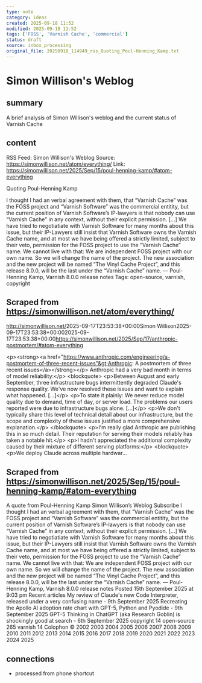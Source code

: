 ```yaml
---
type: note
category: ideas
created: 2025-09-18 11:52
modified: 2025-09-18 11:52
tags: ['FOSS', 'Varnish Cache', 'commercial']
status: draft
source: inbox_processing
original_file: 20250918_114949_rss_Quoting_Poul-Henning_Kamp.txt
---
```


# Simon Willison's Weblog

## summary
A brief analysis of Simon Willison's weblog and the current status of Varnish Cache

## content
RSS Feed: Simon Willison's Weblog
Source: https://simonwillison.net/atom/everything/
Link: https://simonwillison.net/2025/Sep/15/poul-henning-kamp/#atom-everything

Quoting Poul-Henning Kamp

I thought I had an verbal agreement with them, that “Varnish Cache” was the FOSS project and “Varnish Software” was the commercial entitity, but the current position of Varnish Software’s IP-lawyers is that nobody can use “Varnish Cache” in any context, without their explicit permission. [...] We have tried to negotiatiate with Varnish Software for many months about this issue, but their IP-Lawyers still insist that Varnish Software owns the Varnish Cache name, and at most we have being offered a strictly limited, subject to their veto, permission for the FOSS project to use the “Varnish Cache” name. We cannot live with that: We are independent FOSS project with our own name. So we will change the name of the project. The new association and the new project will be named “The Vinyl Cache Project”, and this release 8.0.0, will be the last under the “Varnish Cache” name. &mdash; Poul-Henning Kamp, Varnish 8.0.0 release notes Tags: open-source, varnish, copyright

## Scraped from https://simonwillison.net/atom/everything/
<?xml version="1.0" encoding="utf-8"?>
<feed xml:lang="en-us" xmlns="http://www.w3.org/2005/Atom"><title>Simon Willison's Weblog</title><link href="http://simonwillison.net/" rel="alternate"/><link href="http://simonwillison.net/atom/everything/" rel="self"/><id>http://simonwillison.net/</id><updated>2025-09-17T23:53:38+00:00</updated><author><name>Simon Willison</name></author><entry><title>Anthropic: A postmortem of three recent issues</title><link href="https://simonwillison.net/2025/Sep/17/anthropic-postmortem/#atom-everything" rel="alternate"/><published>2025-09-17T23:53:38+00:00</published><updated>2025-09-17T23:53:38+00:00</updated><id>https://simonwillison.net/2025/Sep/17/anthropic-postmortem/#atom-everything</id><summary type="html">
    
&lt;p&gt;&lt;strong&gt;&lt;a href="https://www.anthropic.com/engineering/a-postmortem-of-three-recent-issues"&gt;Anthropic: A postmortem of three recent issues&lt;/a&gt;&lt;/strong&gt;&lt;/p&gt;
Anthropic had a very bad month in terms of model reliability:&lt;/p&gt;
&lt;blockquote&gt;
&lt;p&gt;Between August and early September, three infrastructure bugs intermittently degraded Claude's response quality. We've now resolved these issues and want to explain what happened. [...]&lt;/p&gt;
&lt;p&gt;To state it plainly: We never reduce model quality due to demand, time of day, or server load. The problems our users reported were due to infrastructure bugs alone. [...]&lt;/p&gt;
&lt;p&gt;We don't typically share this level of technical detail about our infrastructure, but the scope and complexity of these issues justified a more comprehensive explanation.&lt;/p&gt;
&lt;/blockquote&gt;
&lt;p&gt;I'm really glad Anthropic are publishing this in so much detail. Their reputation for serving their models reliably has taken a notable hit.&lt;/p&gt;
&lt;p&gt;I hadn't appreciated the additional complexity caused by their mixture of different serving platforms:&lt;/p&gt;
&lt;blockquote&gt;
&lt;p&gt;We deploy Claude across multiple hardwar...


## Scraped from https://simonwillison.net/2025/Sep/15/poul-henning-kamp/#atom-everything
A quote from Poul-Henning Kamp Simon Willison’s Weblog Subscribe I thought I had an verbal agreement with them, that “Varnish Cache” was the FOSS project and “Varnish Software” was the commercial entitity, but the current position of Varnish Software’s IP-lawyers is that nobody can use “Varnish Cache” in any context, without their explicit permission. [...] We have tried to negotiatiate with Varnish Software for many months about this issue, but their IP-Lawyers still insist that Varnish Software owns the Varnish Cache name, and at most we have being offered a strictly limited, subject to their veto, permission for the FOSS project to use the “Varnish Cache” name. We cannot live with that: We are independent FOSS project with our own name. So we will change the name of the project. The new association and the new project will be named “The Vinyl Cache Project”, and this release 8.0.0, will be the last under the “Varnish Cache” name. &mdash; Poul-Henning Kamp, Varnish 8.0.0 release notes Posted 15th September 2025 at 9:03 pm Recent articles My review of Claude&#x27;s new Code Interpreter, released under a very confusing name - 9th September 2025 Recreating the Apollo AI adoption rate chart with GPT-5, Python and Pyodide - 9th September 2025 GPT-5 Thinking in ChatGPT (aka Research Goblin) is shockingly good at search - 6th September 2025 copyright 14 open-source 265 varnish 14 Colophon &copy; 2002 2003 2004 2005 2006 2007 2008 2009 2010 2011 2012 2013 2014 2015 2016 2017 2018 2019 2020 2021 2022 2023 2024 2025


## connections
- processed from phone shortcut
